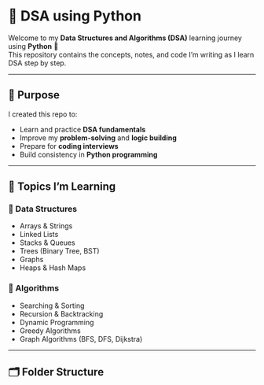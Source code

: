 # 🐍 DSA using Python

Welcome to my **Data Structures and Algorithms (DSA)** learning journey using **Python** 🧠  
This repository contains the concepts, notes, and code I’m writing as I learn DSA step by step.

---

## 🎯 Purpose
I created this repo to:
- Learn and practice **DSA fundamentals**
- Improve my **problem-solving** and **logic building**
- Prepare for **coding interviews**
- Build consistency in **Python programming**

---

## 🧩 Topics I’m Learning

### 🔹 Data Structures
- Arrays & Strings  
- Linked Lists  
- Stacks & Queues  
- Trees (Binary Tree, BST)  
- Graphs  
- Heaps & Hash Maps  

### 🔹 Algorithms
- Searching & Sorting  
- Recursion & Backtracking  
- Dynamic Programming  
- Greedy Algorithms  
- Graph Algorithms (BFS, DFS, Dijkstra)  

---

## 🗂️ Folder Structure